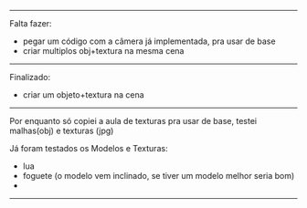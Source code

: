 -----------------------------------------------------------------------------
Falta fazer: 

  - pegar um código com a câmera já implementada, pra usar de base
  - criar multiplos obj+textura na mesma cena

-----------------------------------------------------------------------------

Finalizado:

  - criar um objeto+textura na cena  

-----------------------------------------------------------------------------

Por enquanto só copiei a aula de texturas pra usar de base, testei malhas(obj) e texturas (jpg)

Já foram testados os Modelos e Texturas: 
  - lua
  - foguete (o modelo vem inclinado, se tiver um modelo melhor seria bom)
  - 

-----------------------------------------------------------------------------
